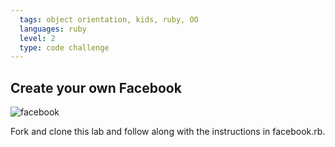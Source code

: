 ```yaml
---
  tags: object orientation, kids, ruby, OO  
  languages: ruby
  level: 2
  type: code challenge
---
```


## Create your own Facebook

![facebook](http://media1.giphy.com/media/147FTGQYiLBWDu/200.gif)

Fork and clone this lab and follow along with the instructions in facebook.rb.